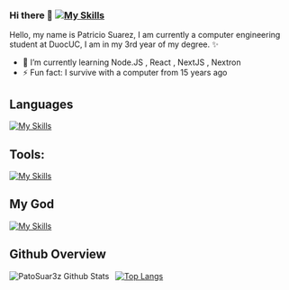 ### Hi there 👋 [![My Skills](https://skillicons.dev/icons?i=bsd)](https://skillicons.dev)

Hello, my name is Patricio Suarez, I am currently a computer engineering student at DuocUC, I am in my 3rd year of my degree. ✨
<!--
**PatoSuar3z/PatoSuar3z** is a ✨ _special_ ✨ repository because its `README.md` (this file) appears on your GitHub profile.

Here are some ideas to get you started:

- 🔭 I’m currently working on ...
- 🌱 I’m currently learning Node.js
- 👯 I’m looking to collaborate on ...
- 🤔 I’m looking for help with ...
- 💬 Ask me about ...
- 📫 How to reach me: ...
- 😄 Pronouns: ...
- ⚡ Fun fact: I survive with a computer from 15 years ago
-->

- 🌱 I’m currently learning Node.JS , React , NextJS , Nextron
- ⚡ Fun fact: I survive with a computer from 15 years ago

## Languages
 
[![My Skills](https://skillicons.dev/icons?i=js,html,css,java,python,ts)](https://skillicons.dev)


## Tools:

[![My Skills](https://skillicons.dev/icons?i=vscode,androidstudio,angular,arduino,django,docker,github,firebase,electron,sequelize,tailwind)](https://skillicons.dev)

## My God

[![My Skills](https://skillicons.dev/icons?i=stackoverflow)](https://skillicons.dev)


## Github Overview

<img align="left" alt="PatoSuar3z Github Stats" src="https://github-readme-stats.vercel.app/api?username=PatoSuar3z&show_icons=true" />    &nbsp;
[![Top Langs](https://github-readme-stats.vercel.app/api/top-langs/?username=PatoSuar3z)](https://github.com/anuraghazra/github-readme-stats)
